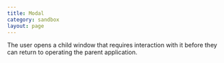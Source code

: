 ```yaml
---
title: Modal
category: sandbox
layout: page
---
```


The user opens a child window that requires interaction with it before they can
return to operating the parent application.
